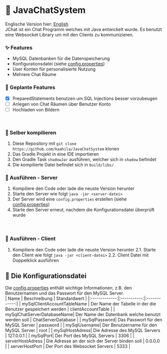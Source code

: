 # 💬 JavaChatSystem 
Englische Version hier: [English](README.md)<br>
JChat ist ein Chat Programm welches mit Java entwickelt wurde. Es benutzt eine Websocket Library um mit den Clients zu kommunizieren.

### ✨ Features
* MySQL Datenbanken für die Datenspeicherung
* Konfigurationsdatei (siehe [config.properties](#-Die-Konfigurationsdatei))
* User Konten für personalisierte Nutzung
* Mehrere Chat Räume

### 🚧 Geplante Features
* [x] PreparedStatements benutzen um SQL Injections besser vorzubeugen
* [ ] Anlegen von Chat Räumen über Benutzer Konto
* [ ] Hochladen von Bildern
<br/>

### 🔨 Selber kompilieren
1. Diese Repository mit `git clone https://github.com/kaahila/JavaChatSystem` klonen
2. Das Gradle Projekt in eine IDE importieren
3. Den Gradle Task `shadowJar` ausführen, welcher sich in `shadow` befindet
4. Die kompilierte Datei befindet sich in `build/libs/`

### 🚀 Ausführen - Server

1. Kompiliere den Code oder lade die neuste Version herunter
2. Starte den Server wie folgt `java -jar <server-datei>`
3. Der Server wird eine `config.properties` erstellen (siehe [config.properties](#-Die-Konfigurationsdatei))
4. Starte den Server erneut, nachdem die Konfigurationsdatei überprüft wurde<br/><br/><br/>

### 🚀 Ausführen - Client
1. Kompiliere den Code oder lade die neuste Version herunter
2.1. Starte den Client wie folgt `java -jar <client-datei>`
2.2. Client Datei mit Doppelklick ausführen

## 📄 Die Konfigurationsdatei
Die [config.properties](config.properties) enthält wichtige Informationen, z.B. den Benutzernamen und das Passwort für den MySQL Server.  
| Name | Beschreibung | Standardwert |
|:-------------:|:-----------:|:------------:|
| mySqlClientAccountTableName   | Der Name der Tabelle in der die Benutzer gespeichert werden | clientAccountTable |
| mySqlChatServerDatabaseName| Der Name der Datenbank welche benutzt werden soll | ChatServerDatabase |
| mySqlPassword| Das Passwort für den MySQL Server | password |
| mySqlUsername| Der Benutzername für den MySQL Server | root |
| mySqlHostAdress| Die Adresse des MySQL Servers | 127.0.0.1 |
| mySqlPort| Der Port des MySQL Servers | 3306 |
| serverHostAdress | Die Adresse an der sich der Server binden soll | 0.0.0.0 |
| serverHostPort | Der Port des Websocket Servers | 5333 | 
